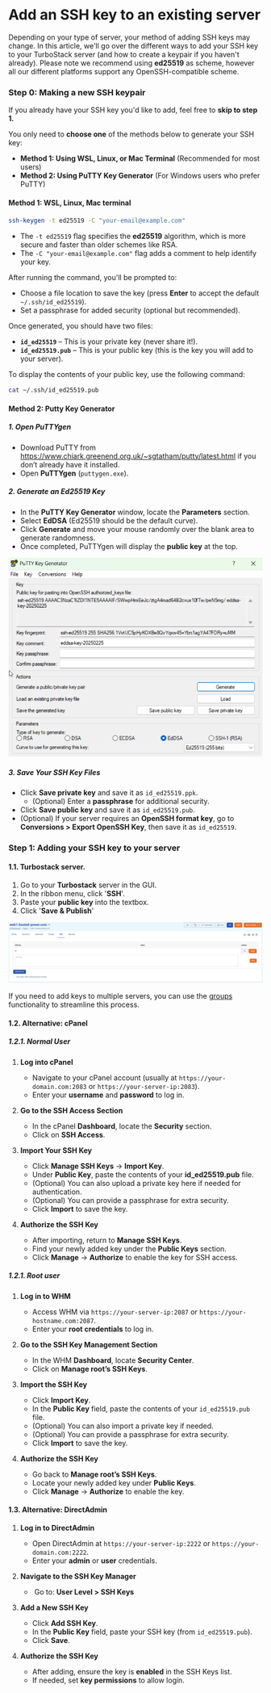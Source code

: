 # Add an SSH key to an existing server

Depending on your type of server, your method of adding SSH keys may change. In this article, we'll go over the different ways to add your SSH key to your TurboStack server (and how to create a keypair if you haven't already). Please note we recommend using **ed25519** as scheme, however all our different platforms support any OpenSSH-compatible scheme.

### Step 0: Making a new SSH keypair

If you already have your SSH key you'd like to add, feel free to **skip to step 1.**

You only need to **choose one** of the methods below to generate your SSH key:

* **Method 1: Using WSL, Linux, or Mac Terminal** (Recommended for most users)
* **Method 2: Using PuTTY Key Generator** (For Windows users who prefer PuTTY)

#### Method 1: WSL, Linux, Mac terminal

```bash
ssh-keygen -t ed25519 -C "your-email@example.com"
```

* The `-t ed25519` flag specifies the **ed25519** algorithm, which is more secure and faster than older schemes like RSA.
* The `-C "your-email@example.com"` flag adds a comment to help identify your key.

After running the command, you'll be prompted to:

* Choose a file location to save the key (press **Enter** to accept the default `~/.ssh/id_ed25519`).
* Set a passphrase for added security (optional but recommended).

Once generated, you should have two files:

* **`id_ed25519`** – This is your private key (never share it!).
* **`id_ed25519.pub`** – This is your public key (this is the key you will add to your server).

To display the contents of your public key, use the following command:

```bash
cat ~/.ssh/id_ed25519.pub
```

#### Method 2: Putty Key Generator

##### 1\. Open PuTTYgen

* Download PuTTY from https://www.chiark.greenend.org.uk/~sgtatham/putty/latest.html if you don’t already have it installed.
* Open **PuTTYgen** (`puttygen.exe`).

##### 2\. Generate an Ed25519 Key

* In the **PuTTY Key Generator** window, locate the **Parameters** section.
* Select **EdDSA** (Ed25519 should be the default curve).
* Click **Generate** and move your mouse randomly over the blank area to generate randomness.
* Once completed, PuTTYgen will display the **public key** at the top.

![1743683160931](image/ssh/1743683160931.png)

##### 3\. Save Your SSH Key Files

* Click **Save private key** and save it as `id_ed25519.ppk`.
  * (Optional) Enter a **passphrase** for additional security.
* Click **Save public key** and save it as `id_ed25519.pub`.
* (Optional) If your server requires an **OpenSSH format key**, go to **Conversions > Export OpenSSH Key**, then save it as `id_ed25519`.

### Step 1: Adding your SSH key to your server

#### 1.1. Turbostack server.

1. Go to your **Turbostack** server in the GUI.
2. In the ribbon menu, click '**SSH**'.
3. Paste your **public key** into the textbox.
4. Click '**Save & Publish**'

![1743683172047](image/ssh/1743683172047.png)

If you need to add keys to multiple servers, you can use the [groups](https://docs.turbostack.app/turbostack-app/groups/#groups) functionality to streamline this process.

#### 1.2. Alternative: cPanel

##### 1.2.1. Normal User

1. **Log into cPanel**

   * Navigate to your cPanel account (usually at `https://your-domain.com:2083` or `https://your-server-ip:2083`).
   * Enter your **username** and **password** to log in.
2. **Go to the SSH Access Section**

   * In the cPanel **Dashboard**, locate the **Security** section.
   * Click on **SSH Access**.
3. **Import Your SSH Key**

   * Click **Manage SSH Keys** → **Import Key**.
   * Under **Public Key**, paste the contents of your **id\_ed25519.pub** file.
   * (Optional) You can also upload a private key here if needed for authentication.
   * (Optional) You can provide a passphrase for extra security.
   * Click **Import** to save the key.
4. **Authorize the SSH Key**

   * After importing, return to **Manage SSH Keys**.
   * Find your newly added key under the **Public Keys** section.
   * Click **Manage** → **Authorize** to enable the key for SSH access.

##### 1.2.1. Root user

1. **Log in to WHM**

   * Access WHM via `https://your-server-ip:2087` or `https://your-hostname.com:2087`.
   * Enter your **root credentials** to log in.
2. **Go to the SSH Key Management Section**

   * In the WHM **Dashboard**, locate **Security Center**.
   * Click on **Manage root’s SSH Keys**.
3. **Import the SSH Key**

   * Click **Import Key**.
   * In the **Public Key** field, paste the contents of your `id_ed25519.pub` file.
   * (Optional) You can also import a private key if needed.
   * (Optional) You can provide a passphrase for extra security.
   * Click **Import** to save the key.
4. **Authorize the SSH Key**

   * Go back to **Manage root’s SSH Keys**.
   * Locate your newly added key under **Public Keys**.
   * Click **Manage** → **Authorize** to enable the key.

#### 1.3. Alternative: DirectAdmin

1. **Log in to DirectAdmin**

   * Open DirectAdmin at `https://your-server-ip:2222` or `https://your-domain.com:2222`.
   * Enter your **admin** or **user** credentials.
2. **Navigate to the SSH Key Manager**

   *  Go to: **User Level > SSH Keys**
3. **Add a New SSH Key**

   * Click **Add SSH Key**.
   * In the **Public Key** field, paste your SSH key (from `id_ed25519.pub`).
   * Click **Save**.
4. **Authorize the SSH Key**

   * After adding, ensure the key is **enabled** in the SSH Keys list.
   * If needed, set **key permissions** to allow login.

